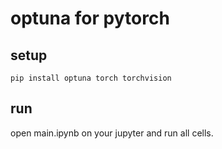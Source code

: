 # optuna for pytorch

## setup

```shell
pip install optuna torch torchvision
```

## run

open main.ipynb on your jupyter and run all cells.
